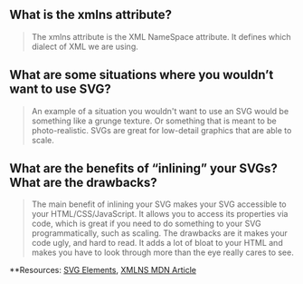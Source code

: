 ## What is the xmlns attribute?

> The xmlns attribute is the XML NameSpace attribute. It defines which dialect of XML we are using.

## What are some situations where you wouldn’t want to use SVG?

> An example of a situation you wouldn't want to use an SVG would be something like a grunge texture. Or something that is meant to be photo-realistic. SVGs are great for low-detail graphics that are able to scale.

## What are the benefits of “inlining” your SVGs? What are the drawbacks?

> The main benefit of inlining your SVG makes your SVG accessible to your HTML/CSS/JavaScript. It allows you to access its properties via code, which is great if you need to do something to your SVG programmatically, such as scaling. The drawbacks are it makes your code ugly, and hard to read. It adds a lot of bloat to your HTML and makes you have to look through more than the eye really cares to see.

**Resources: [SVG Elements](https://developer.mozilla.org/en-US/docs/Web/SVG/Element), [XMLNS MDN Article](https://www.theodinproject.com/lessons/node-path-intermediate-html-and-css-svg#:~:text=this%20excellent%20MDN%20article)